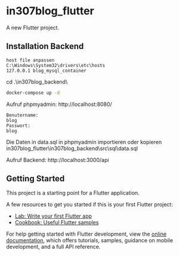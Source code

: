 # in307blog_flutter

A new Flutter project.

## Installation Backend

```
host file anpassen
C:\Windows\System32\drivers\etc\hosts
127.0.0.1 blog_mysql_container
```

cd .\in307blog_backend\
```bash
docker-compose up -d
```

Aufruf phpmyadmin: http://localhost:8080/
```
Benutername:
blog
Passwort:
blog
```

Die Daten in data.sql in phpmyadmin importieren oder kopieren
in307blog_flutter\in307blog_backend\src\sql\data.sql

Aufruf Backend: http://localhost:3000/api

## Getting Started

This project is a starting point for a Flutter application.

A few resources to get you started if this is your first Flutter project:

- [Lab: Write your first Flutter app](https://docs.flutter.dev/get-started/codelab)
- [Cookbook: Useful Flutter samples](https://docs.flutter.dev/cookbook)

For help getting started with Flutter development, view the
[online documentation](https://docs.flutter.dev/), which offers tutorials,
samples, guidance on mobile development, and a full API reference.

